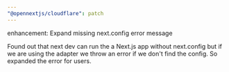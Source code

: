 ```yaml
---
"@opennextjs/cloudflare": patch
---
```


enhancement: Expand missing next.config error message

Found out that next dev can run the a Next.js app without next.config but
if we are using the adapter we throw an error if we don't find the config.
So expanded the error for users.
